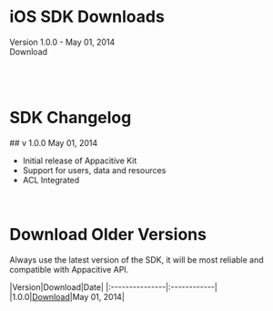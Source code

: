 ﻿
<h1><span class="glyphicon glyphicon-download-alt"></span> iOS SDK Downloads</h1>
<span class="muted mbm">Version 1.0.0 - May 01, 2014</span>
<div <a class="btn btn-primary pll prl">Download</a></div>
<br/>
<br/>
<br/>

<h1><span class="glyphicon glyphicon-time"></span> SDK Changelog</h1>
## v 1.0.0
<span class="muted">May 01, 2014</span>

+   Initial release of Appacitive Kit
+   Support for users, data and resources
+   ACL Integrated

<br/>

<h1><span class="glyphicon glyphicon-cloud-download"></span> Download Older Versions</h1>
Always use the latest version of the SDK, it will be most reliable and compatible with Appacitive API.

|Version|Download|Date|
|:---------------|:------------|
|1.0.0|<a href="#">Download</a>|May 01, 2014|